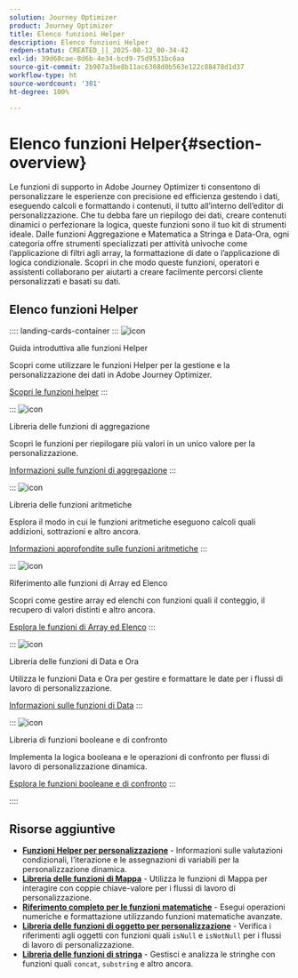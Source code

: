 ```yaml
---
solution: Journey Optimizer
product: Journey Optimizer
title: Elenco funzioni Helper
description: Elenco funzioni Helper
redpen-status: CREATED_||_2025-08-12_00-34-42
exl-id: 39d68cae-8d6b-4e34-bcd9-75d9531bc6aa
source-git-commit: 2b907a3be8b11ac6308d0b563e122c88478d1d37
workflow-type: ht
source-wordcount: '301'
ht-degree: 100%

---
```


# Elenco funzioni Helper{#section-overview}

Le funzioni di supporto in Adobe Journey Optimizer ti consentono di personalizzare le esperienze con precisione ed efficienza gestendo i dati, eseguendo calcoli e formattando i contenuti, il tutto all’interno dell’editor di personalizzazione. Che tu debba fare un riepilogo dei dati, creare contenuti dinamici o perfezionare la logica, queste funzioni sono il tuo kit di strumenti ideale. Dalle funzioni Aggregazione e Matematica a Stringa e Data-Ora, ogni categoria offre strumenti specializzati per attività univoche come l’applicazione di filtri agli array, la formattazione di date o l’applicazione di logica condizionale. Scopri in che modo queste funzioni, operatori e assistenti collaborano per aiutarti a creare facilmente percorsi cliente personalizzati e basati su dati.

## Elenco funzioni Helper

:::: landing-cards-container
:::
![icon](https://cdn.experienceleague.adobe.com/icons/circle-play.svg)

Guida introduttiva alle funzioni Helper

Scopri come utilizzare le funzioni Helper per la gestione e la personalizzazione dei dati in Adobe Journey Optimizer.

[Scopri le funzioni helper](../using/personalization/functions/functions.md)
:::

:::
![icon](https://cdn.experienceleague.adobe.com/icons/list-check.svg)

Libreria delle funzioni di aggregazione

Scopri le funzioni per riepilogare più valori in un unico valore per la personalizzazione.

[Informazioni sulle funzioni di aggregazione](../using/personalization/functions/aggregation.md)
:::

:::
![icon](https://cdn.experienceleague.adobe.com/icons/code-branch.svg)

Libreria delle funzioni aritmetiche

Esplora il modo in cui le funzioni aritmetiche eseguono calcoli quali addizioni, sottrazioni e altro ancora.

[Informazioni approfondite sulle funzioni aritmetiche](../using/personalization/functions/arithmetic-functions.md)
:::

:::
![icon](https://cdn.experienceleague.adobe.com/icons/code-branch.svg)

Riferimento alle funzioni di Array ed Elenco

Scopri come gestire array ed elenchi con funzioni quali il conteggio, il recupero di valori distinti e altro ancora.

[Esplora le funzioni di Array ed Elenco](../using/personalization/functions/arrays-list.md)
:::

:::
![icon](https://cdn.experienceleague.adobe.com/icons/calendar-alt.svg)

Libreria delle funzioni di Data e Ora

Utilizza le funzioni Data e Ora per gestire e formattare le date per i flussi di lavoro di personalizzazione.

[Informazioni sulle funzioni di Data](../using/personalization/functions/dates.md)
:::

:::
![icon](https://cdn.experienceleague.adobe.com/icons/code-branch.svg)

Libreria di funzioni booleane e di confronto

Implementa la logica booleana e le operazioni di confronto per flussi di lavoro di personalizzazione dinamica.

[Esplora le funzioni booleane e di confronto](../using/personalization/functions/operators.md)
:::

::::


## Risorse aggiuntive

- **[Funzioni Helper per personalizzazione](../using/personalization/functions/helpers.md)** - Informazioni sulle valutazioni condizionali, l’iterazione e le assegnazioni di variabili per la personalizzazione dinamica.
- **[Libreria delle funzioni di Mappa](../using/personalization/functions/maps.md)** - Utilizza le funzioni di Mappa per interagire con coppie chiave-valore per i flussi di lavoro di personalizzazione.
- **[Riferimento completo per le funzioni matematiche](../using/personalization/functions/math.md)** - Esegui operazioni numeriche e formattazione utilizzando funzioni matematiche avanzate.
- **[Libreria delle funzioni di oggetto per personalizzazione](../using/personalization/functions/objects.md)** - Verifica i riferimenti agli oggetti con funzioni quali `isNull` e `isNotNull` per i flussi di lavoro di personalizzazione.
- **[Libreria delle funzioni di stringa](../using/personalization/functions/string.md)** - Gestisci e analizza le stringhe con funzioni quali `concat`, `substring` e altro ancora.
